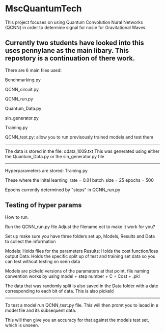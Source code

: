 # MscQuantumTech
This project focuses on using Quantum Convolution Nural Networks (QCNN) in order to determine signal for nosie for Gravitational Waves

Currently two students have looked into this uses pennylane as the main libary. This repostory is a continuation of there work.
-----------------------------------------------------------------------------------------------------------------------------------------

There are 6 main files used:

Benchmarking.py

QCNN_circuit.py

QCNN_run.py

Quantum_Data.py

sin_generator.py

Training.py

QCNN_test.py:
allow you to run previsously trained models and test them

-----------------------------------------------------------------------------------------------------------------------------------------

The data is stored in the file:
qdata_1009.txt
This was generated using either the Quantum_Data.py or the sin_generator.py file

-----------------------------------------------------------------------------------------------------------------------------------------
Hyperparameters are stored:
Training.py

These where the inital
learning_rate = 0.01
batch_size = 25
epochs = 500

Epochs currently determined by "steps" in QCNN_run.py

Testing of hyper params
-----------------------------------------------------------------------------------------------------------------------------------------
How to run.

Run the QCNN_run.py file
Adjust the filename ect to make it work for you?

Set up make sure you have three folders set up,
Models, Results and Data to collect the information

Models: Holds files for the parameters
Results: Holds the cost function/loss output
Data: Holds the specific split up of test and training set data so you can test without testing on seen data

Models are pickeld versions of the paramaters at that point, file naming convention works by using model + step number + C + Cost + .pkl

The data that was randomly split is also saved in the Data folder with a date corresponding to each bit of data. This is also pickeld

----------------------------------------------------
To test a model run QCNN_test.py file.
This will then promt you to laoad in a model file and its subsequent data.

This will then give you an accuracy for that against the models test set, which is unseen.